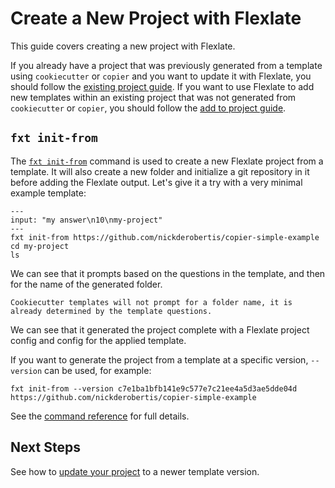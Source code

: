 # Create a New Project with Flexlate

This guide covers creating a new project with Flexlate. 

If you already
have a project that was previously generated from a template using
`cookiecutter` or `copier` and you want to update it with Flexlate, 
you should follow the [existing project guide](existing-project.md). 
If you want to use Flexlate to add new templates within an existing 
project that was not generated from `cookiecutter` or `copier`, you 
should follow the [add to project guide](add-to-project.md).

## `fxt init-from`

The [`fxt init-from`](../../commands.md#fxt-init-from) command is used to create 
a new Flexlate project from a template. It will also create a new folder 
and initialize a git repository in it before adding the Flexlate output.
Let's give it a try with a very minimal example template:

```{run-git-terminal}
---
input: "my answer\n10\nmy-project"
---
fxt init-from https://github.com/nickderobertis/copier-simple-example
cd my-project
ls
```

We can see that it prompts based on the questions in the template, and 
then for the name of the generated folder.

```{note}
Cookiecutter templates will not prompt for a folder name, it is 
already determined by the template questions.
```

We can see that it generated the project complete with a Flexlate 
project config and config for the applied template.

If you want to generate the project from a template at a specific version, 
`--version` can be used, for example:

```shell
fxt init-from --version c7e1ba1bfb141e9c577e7c21ee4a5d3ae5dde04d https://github.com/nickderobertis/copier-simple-example 
```

See the [command reference](../../commands.md#fxt-init-from) for full details.

## Next Steps

See how to [update your project](../updating.md) to a newer template version.
